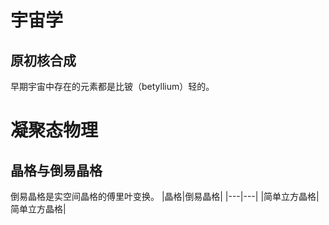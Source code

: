 # 宇宙学
## 原初核合成
早期宇宙中存在的元素都是比铍（betyllium）轻的。
# 凝聚态物理
## 晶格与倒易晶格
倒易晶格是实空间晶格的傅里叶变换。
|晶格|倒易晶格|
|---|---|
|简单立方晶格|简单立方晶格|